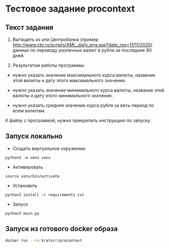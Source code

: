 

# Тестовое задание procontext

## Текст задания
1. Вытащить из апи Центробанка (пример http://www.cbr.ru/scripts/XML_daily_eng.asp?date_req=11/11/2020) данные по переводу различных валют в рубли за последние 90 дней.

2. Результатом работы программы:

- нужно указать значение максимального курса валюты, название этой валюты и дату этого максимального значения.

- нужно указать значение минимального курса валюты, название этой валюты и дату этого минимального значения.

- нужно указать среднее значение курса рубля за весь период по всем валютам.

К файлу с программой, нужно прикрепить инструкцию по запуску.

## Запуск локально
- Создать виртуальное окружение:
```
python3 -m venv venv 
```
- Активировать
```
source venv/bin/activate
```
- Установить
```
python3 install -r requirements.txt
```
- Запуск
```
python3 main.py
``` 

## Запуск из готового docker образа
```bash
docker run --rm kratorr/procontext 
```
